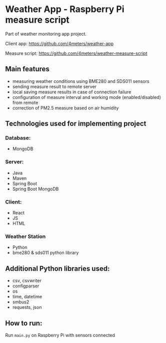 # Weather App - Raspberry Pi measure script
Part of weather monitoring app project.

Client app: https://github.com/4meters/weather-app

Measure script: https://github.com/4meters/weather-measure-script
## Main features
- measuring weather conditions using BME280 and SDS011 sensors
- sending measure result to remote server
- local saving measure results in case of connection failure
- configuration of measure interval and working mode (enabled/disabled) from remote
- correction of PM2.5 measure based on air humidity

## Technologies used for implementing project
### Database:
- MongoDB

### Server:
- Java
- Maven
- Spring Boot
- Spring Boot MongoDB

### Client:
- React
- JS
- HTML

### Weather Station
- Python
- bme280 & sds011 python library

## Additional Python libraries used:
- csv, csvwriter
- configparser
- os
- time, datetime
- smbus2
- requests, json


## How to run:
Run `main.py` on Raspberry Pi with sensors connected